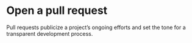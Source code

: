 # Open a pull request

Pull requests publicize a project’s ongoing efforts and set the tone for a transparent development process.
